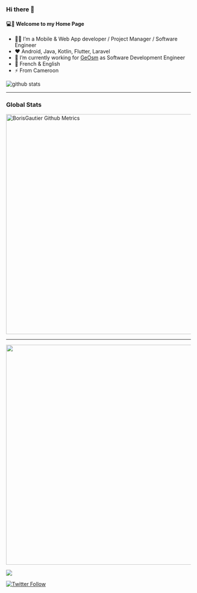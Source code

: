### Hi there 👋


#### 💻💫 Welcome to my Home Page

- 👨‍💻 I’m a Mobile & Web App developer / Project Manager / Software Engineer
- ❤️ Android, Java, Kotlin, Flutter, Laravel
- 🔭 I’m currently working for [GeOsm](https://github.com/GeOsm-Project) as Software Development Engineer
- 💬 French & English
- ⚡ From Cameroon

![github stats](https://github-readme-stats.vercel.app/api?username=BorisGautier&show_icons=true)

---

### Global Stats
<p>
    <img width="600"  
         src="https://metrics.lecoq.io/BorisGautier?id=BorisGautier" 
         alt="BorisGautier Github Metrics"
     />
</p>

---

<img width="600" src="https://wakatime.com/share/@Boris_Gautier/dc88bdfb-f9de-495b-82da-8993328f1ca9.svg"></img>

<img src="https://wakatime.com/share/@Boris_Gautier/3685602b-6450-4bde-be22-d91eb5c99d4d.svg"></img>

[![Twitter Follow](https://img.shields.io/twitter/follow/Boris_Gauty.svg?style=social)](https://twitter.com/Boris_Gauty)


